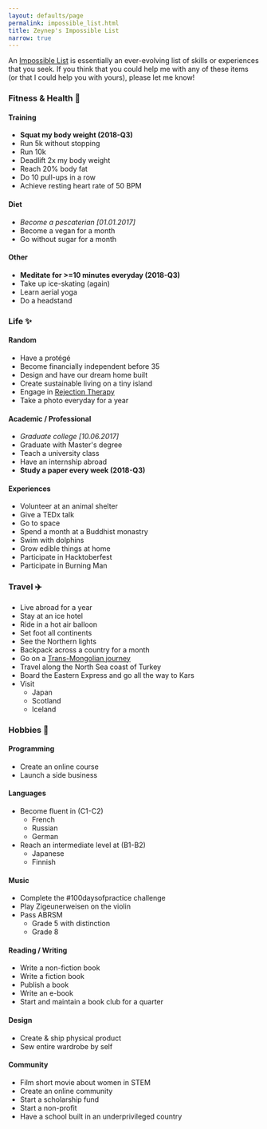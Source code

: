 ```yaml
---
layout: defaults/page
permalink: impossible_list.html
title: Zeynep's Impossible List
narrow: true
---
```


An [Impossible List](https://impossiblehq.com/impossible-list/) is essentially an ever-evolving list of skills or experiences that you seek. If you think that you could help me with any of these items (or that I could help you with yours), please let me know!

### Fitness & Health :bicyclist:

#### Training

* __Squat my body weight (2018-Q3)__
* Run 5k without stopping
* Run 10k
* Deadlift 2x my body weight
* Reach 20% body fat
* Do 10 pull-ups in a row
* Achieve resting heart rate of 50 BPM

#### Diet

* _Become a pescaterian [01.01.2017]_
* Become a vegan for a month
* Go without sugar for a month

#### Other

* __Meditate for >=10 minutes everyday (2018-Q3)__
* Take up ice-skating (again)
* Learn aerial yoga
* Do a headstand

### Life :sparkles:

#### Random

* Have a protégé
* Become financially independent before 35
* Design and have our dream home built
* Create sustainable living on a tiny island
* Engage in [Rejection Therapy](https://www.rejectiontherapy.com/100-days-of-rejection-therapy/)
* Take a photo everyday for a year

#### Academic / Professional

* _Graduate college [10.06.2017]_
* Graduate with Master's degree
* Teach a university class
* Have an internship abroad
* __Study a paper every week (2018-Q3)__

#### Experiences

* Volunteer at an animal shelter
* Give a TEDx talk
* Go to space
* Spend a month at a Buddhist monastry
* Swim with dolphins
* Grow edible things at home
* Participate in Hacktoberfest
* Participate in Burning Man

### Travel :airplane:

* Live abroad for a year
* Stay at an ice hotel
* Ride in a hot air balloon
* Set foot all continents
* See the Northern lights
* Backpack across a country for a month
* Go on a [Trans-Mongolian journey](http://www.trans-siberia.com/my1997tour.html)
* Travel along the North Sea coast of Turkey
* Board the Eastern Express and go all the way to Kars
* Visit
  * Japan
  * Scotland
  * Iceland

### Hobbies :musical_score:

#### Programming

* Create an online course
* Launch a side business

#### Languages

* Become fluent in (C1-C2)
  * French
  * Russian
  * German
* Reach an intermediate level at (B1-B2)
  * Japanese
  * Finnish

#### Music

* Complete the #100daysofpractice challenge
* Play Zigeunerweisen on the violin
* Pass ABRSM
  * Grade 5 with distinction
  * Grade 8

#### Reading / Writing

* Write a non-fiction book
* Write a fiction book
* Publish a book
* Write an e-book
* Start and maintain a book club for a quarter

#### Design

* Create & ship physical product
* Sew entire wardrobe by self

#### Community

* Film short movie about women in STEM
* Create an online community
* Start a scholarship fund
* Start a non-profit
* Have a school built in an underprivileged country
